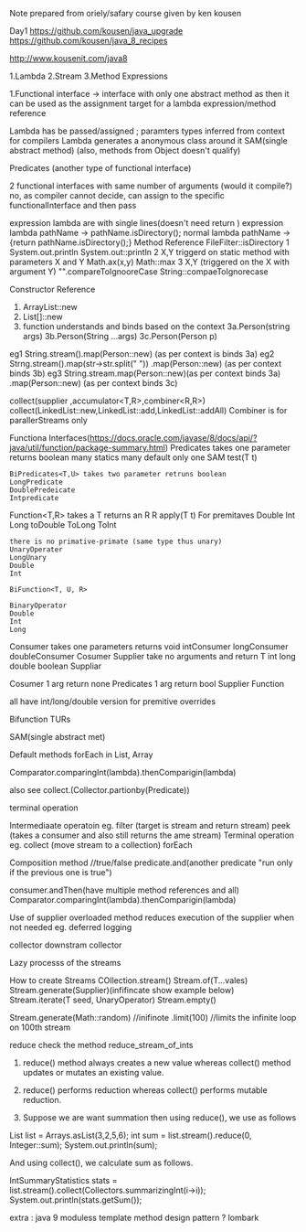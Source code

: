 Note prepared from oriely/safary course given by ken kousen

Day1
https://github.com/kousen/java_upgrade
https://github.com/kousen/java_8_recipes

http://www.kousenit.com/java8


1.Lambda
2.Stream
3.Method Expressions

1.Functional interface -> interface with only one abstract method
as then it can be used as the assignment target for a lambda expression/method reference


Lambda has be passed/assigned ; paramters types inferred from context
for compilers Lambda generates a anonymous class around it
SAM(single abstract method) (also, methods from Object doesn't qualify)

Predicates (another type of functional interface)

2 functional interfaces with same number of arguments (would it compile?)
no, as compiler cannot decide, can assign to the specific functionalInterface and then pass


expression lambda are with single lines(doesn't need return )
expression lambda pathName -> pathName.isDirectory();
    normal lambda pathName -> {return pathName.isDirectory();}
Method Reference              FileFilter::isDirectory
1
System.out.println
System.out::println
2 X,Y triggerd on static method with parameters X and Y
Math.ax(x,y)
Math::max
3 X,Y (triggered on the X with argument Y)
"".compareToIgnooreCase
String::compaeToIgnorecase

Constructor Reference
1. ArrayList::new
2. List[]::new
3. function understands and binds based on the context
	3a.Person(string args)
	3b.Person(String ...args)
	3c.Person(Person p)
	
eg1	String.stream().map(Person::new) (as per context is binds 3a)
eg2	Strng.stream().map(str->str.split(" "))
	.map(Person::new) (as per context binds 3b)
eg3 String.stream.map(Person::new)(as per context binds 3a)
	.map(Person::new)	(as per context binds 3c)
	
collect(supplier <R>,accumulator<T,R>,combiner<R,R>)
collect(LinkedList::new,LinkedList::add,LinkedList::addAll)
Combiner is for parallerStreams only

Functiona Interfaces(https://docs.oracle.com/javase/8/docs/api/?java/util/function/package-summary.html)
Predicates<T> takes one parameter returns boolean
	many statics
	many default
	only one SAM
		test(T t)
	
	BiPredicates<T,U> takes two parameter retruns boolean
	LongPredicate
	DoublePredeicate
	Intpredicate

Function<T,R> takes a T returns an R
		R apply(T t)
	For premitaves
	Double
	Int
	Long
	toDouble
	ToLong
	ToInt
	
	there is no primative-primate (same type thus unary)
	UnaryOperater
	LongUnary
	Double
	Int
	
	BiFunction<T, U, R>
	
	BinaryOperator
	Double
	Int
	Long
	
	
Consumer<T> takes one parameters returns void
	intConsumer
	longConsumer
	doubleConsumer
	Cosumer
Supplier<T> take no arguments and return T
	int
	long
	double
	boolean
	Suppliar
	

Cosumer 1 arg return none
Predicates 1 arg return bool
Supplier
Function

all have int/long/double version for premitive overrides

Bifunction TURs




SAM(single abstract met)


Default methods
forEach in List, Array

Comparator.comparingInt(lambda).thenComparigin(lambda)

also see collect.(Collector.partionby(Predicate<T>))
	
	
terminal operation

Intermediaate operatoin eg. filter (target is stream and return stream)
	peek (takes a consumer and also still returns the ame stream)
Terminal operation eg. collect (move stream to a collection)
	forEach

Composition method
//true/false
predicate.and(another predicate "run only if the previous one is true")

consumer.andThen(have multiple method references and all)
Comparator.comparingInt(lambda).thenComparigin(lambda)


Use of supplier overloaded method reduces execution of the supplier when not needed
eg. deferred logging


collector
downstram collector


Lazy processs of the streams


How to create Streams
	COllection.stream()
	Stream.of(T...vales)
	Stream.generate(Supplier)(infifincate show example below)
	Stream.iterate(T seed, UnaryOperator<T>)
	Stream.empty()
	
Stream.generate(Math::random) //inifinote
.limit(100)  //limits the infinite loop on 100th stream


reduce check the method reduce_stream_of_ints
1.   reduce() method always creates a  new value whereas collect() method updates or mutates an existing value.
     
2.  reduce() performs reduction whereas collect() performs mutable reduction.   

3.   Suppose we are want summation then using reduce(), we use as follows
 
List<Integer> list = Arrays.asList(3,2,5,6);
int sum = list.stream().reduce(0, Integer::sum);
System.out.println(sum);
 
And using collect(),  we calculate sum as follows.
 
IntSummaryStatistics stats = list.stream().collect(Collectors.summarizingInt(i->i));
System.out.println(stats.getSum());
 



extra : 
java 9 moduless
template method design pattern ?
lombark

